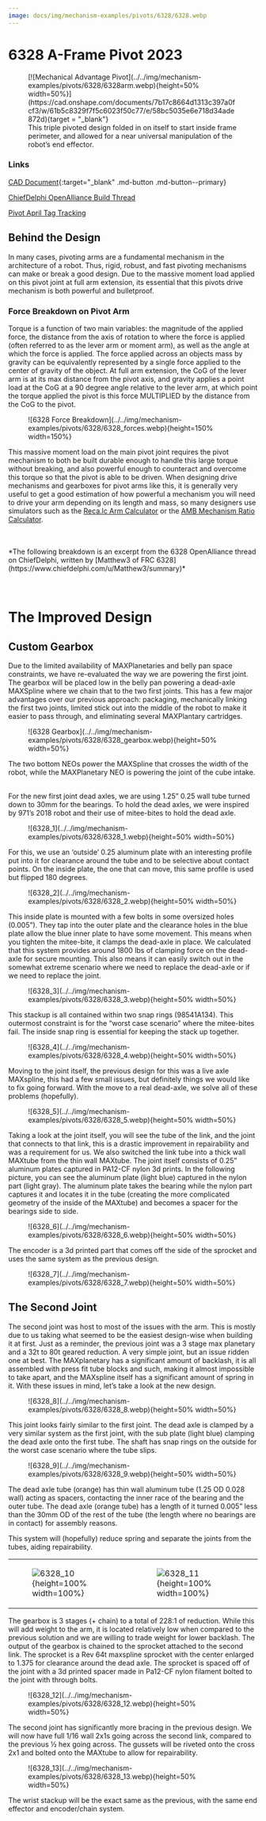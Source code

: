 ```yaml
---
image: docs/img/mechanism-examples/pivots/6328/6328.webp
---
```


<style>

td, th , table{
   border: none!important;
}

td{
  text-align: left !important;
  vertical-align: middle !important;
}

table tr:hover{
    background-color: transparent !important;
}

span{
  text-align: center !important;
}

</style>

# 6328 A-Frame Pivot 2023

<figure markdown="span">
[![Mechanical Advantage Pivot](../../img/mechanism-examples/pivots/6328/6328arm.webp){height=50% width=50%}](https://cad.onshape.com/documents/7b17c8664d1313c397a0fcf3/w/61b5c8329f7f5c6023f50c77/e/58bc5035e6e718d34ade872d){target = "_blank"}
<figcaption>This triple pivoted design folded in on itself to start inside frame perimeter, and allowed for a near universal manipulation of the robot’s end effector.</figcaption>
</figure>

### Links

[CAD Document](https://cad.onshape.com/documents/7b17c8664d1313c397a0fcf3/w/61b5c8329f7f5c6023f50c77/e/58bc5035e6e718d34ade872d "CAD Document Link"){:target="_blank" .md-button .md-button--primary}

[ChiefDelphi OpenAlliance Build Thread](https://www.chiefdelphi.com/t/frc-6328-mechanical-advantage-2023-build-thread/420691 "ChiefDelphi OpenAlliance Build Thread")

[Pivot April Tag Tracking](https://youtu.be/XA15Qq2CXY0 "6328 Pivot April Tag Tracking")

## Behind the Design

In many cases, pivoting arms are a fundamental mechanism in the architecture of a robot. Thus, rigid, robust, and fast pivoting mechanisms can make or break a good design. Due to the massive moment load applied on this pivot joint at full arm extension, its essential that this pivots drive mechanism is both powerful and bulletproof.

### Force Breakdown on Pivot Arm

<span style="text-align: center">Torque is a function of two main variables: the magnitude of the applied force, the distance from the axis of rotation to where the force is applied (often referred to as the lever arm or moment arm), as well as the angle at which the force is applied. The force applied across an objects mass by gravity can be equivalently represented by a single force applied to the center of gravity of the object. At full arm extension, the CoG of the lever arm is at its max distance from the pivot axis, and gravity applies a point load at the CoG at a 90 degree angle relative to the lever arm, at which point the torque applied the pivot is this force MULTIPLIED by the distance from the CoG to the pivot.</span>

<figure markdown="span">![6328 Force Breakdown](../../img/mechanism-examples/pivots/6328/6328_forces.webp){height=150% width=150%}
</figure>

<span style="text-align: center">This massive moment load on the main pivot joint requires the pivot mechanism to both be built durable enough to handle this large torque without breaking, and also powerful enough to counteract and overcome this torque so that the pivot is able to be driven. When designing drive mechanisms and gearboxes for pivot arms like this, it is generally very useful to get a good estimation of how powerful a mechanism you will need to drive your arm depending on its length and mass, so many designers use simulators such as the [Reca.lc Arm Calculator](https://www.reca.lc/arm) or the [AMB Mechanism Ratio Calculator](https://ambcalc.com/mechanism?=).</span>

<span>
<br>
<br>
*The following breakdown is an excerpt from the 6328 OpenAlliance thread on ChiefDelphi, written by [Matthew3 of FRC 6328](https://www.chiefdelphi.com/u/Matthew3/summary)*
<br>
<br>
<br>
</span>

# **The Improved Design**

## Custom Gearbox

Due to the limited availability of MAXPlanetaries and belly pan space constraints, we have re-evaluated the way we are powering the first joint. The gearbox will be placed low in the belly pan powering a dead-axle MAXSpline where we chain that to the two first joints. This has a few major advantages over our previous approach: packaging, mechanically linking the first two joints, limited stick out into the middle of the robot to make it easier to pass through, and eliminating several MAXPlantary cartridges.

<figure markdown="span">![6328 Gearbox](../../img/mechanism-examples/pivots/6328/6328_gearbox.webp){height=50% width=50%}</figure>

The two bottom NEOs power the MAXSpline that crosses the width of the robot, while the MAXPlanetary NEO is powering the joint of the cube intake.

<br>
For the new first joint dead axles, we are using 1.25” 0.25 wall tube turned down to 30mm for the bearings. To hold the dead axles, we were inspired by 971’s 2018 robot and their use of mitee-bites to hold the dead axle.

<figure markdown="span">![6328_1](../../img/mechanism-examples/pivots/6328/6328_1.webp){height=50% width=50%}
</figure>

For this, we use an ‘outside’ 0.25 aluminum plate with an interesting profile put into it for clearance around the tube and to be selective about contact points. On the inside plate, the one that can move, this same profile is used but flipped 180 degrees.

<figure markdown="span">![6328_2](../../img/mechanism-examples/pivots/6328/6328_2.webp){height=50% width=50%}
</figure>

This inside plate is mounted with a few bolts in some oversized holes (0.005”). They tap into the outer plate and the clearance holes in the blue plate allow the blue inner plate to have some movement. This means when you tighten the mitee-bite, it clamps the dead-axle in place. We calculated that this system provides around 1800 lbs of clamping force on the dead-axle for secure mounting. This also means it can easily switch out in the somewhat extreme scenario where we need to replace the dead-axle or if we need to replace the joint.

<figure markdown="span">![6328_3](../../img/mechanism-examples/pivots/6328/6328_3.webp){height=50% width=50%}
</figure>

This stackup is all contained within two snap rings (98541A134). This outermost constraint is for the “worst case scenario” where the mitee-bites fail. The inside snap ring is essential for keeping the stack up together.

<figure markdown="span">![6328_4](../../img/mechanism-examples/pivots/6328/6328_4.webp){height=50% width=50%}
</figure>

Moving to the joint itself, the previous design for this was a live axle MAXspline, this had a few small issues, but definitely things we would like to fix going forward. With the move to a real dead-axle, we solve all of these problems (hopefully).

<figure markdown="span">![6328_5](../../img/mechanism-examples/pivots/6328/6328_5.webp){height=50% width=50%}
</figure>

Taking a look at the joint itself, you will see the tube of the link, and the joint that connects to that link, this is a drastic improvement in repairability and was a requirement for us. We also switched the link tube into a thick wall MAXtube from the thin wall MAXtube. The joint itself consists of 0.25” aluminum plates captured in PA12-CF nylon 3d prints. In the following picture, you can see the aluminum plate (light blue) captured in the nylon part (light gray). The aluminum plate takes the bearing while the nylon part captures it and locates it in the tube (creating the more complicated geometry of the inside of the MAXtube) and becomes a spacer for the bearings side to side.

<figure markdown="span">![6328_6](../../img/mechanism-examples/pivots/6328/6328_6.webp){height=50% width=50%}
</figure>

The encoder is a 3d printed part that comes off the side of the sprocket and uses the same system as the previous design.

<figure markdown="span">![6328_7](../../img/mechanism-examples/pivots/6328/6328_7.webp){height=50% width=50%}
</figure>

## The Second Joint

The second joint was host to most of the issues with the arm. This is mostly due to us taking what seemed to be the easiest design-wise when building it at first. Just as a reminder, the previous joint was a 3 stage max planetary and a 32t to 80t geared reduction. A very simple joint, but an issue ridden one at best. The MAXplanetary has a significant amount of backlash, it is all assembled with press fit tube blocks and such, making it almost impossible to take apart, and the MAXspline itself has a significant amount of spring in it. With these issues in mind, let’s take a look at the new design.

<figure markdown="span">![6328_8](../../img/mechanism-examples/pivots/6328/6328_8.webp){height=50% width=50%}
</figure>

This joint looks fairly similar to the first joint. The dead axle is clamped by a very similar system as the first joint, with the sub plate (light blue) clamping the dead axle onto the first tube. The shaft has snap rings on the outside for the worst case scenario where the tube slips.

<figure markdown="span">![6328_9](../../img/mechanism-examples/pivots/6328/6328_9.webp){height=50% width=50%}
</figure>

The dead axle tube (orange) has thin wall aluminum tube (1.25 OD 0.028 wall) acting as spacers, contacting the inner race of the bearing and the outer tube. The dead axle (orange tube) has a length of it turned 0.005” less than the 30mm OD of the rest of the tube (the length where no bearings are in contact) for assembly reasons.

This system will (hopefully) reduce spring and separate the joints from the tubes, aiding repairability.

|||
|:-:|:-:|
|<figure markdown="span">![6328_10](../../img/mechanism-examples/pivots/6328/6328_10.webp){height=100% width=100%}</figure>|<figure markdown="span">![6328_11](../../img/mechanism-examples/pivots/6328/6328_11.webp){height=100% width=100%}</figure>|

The gearbox is 3 stages (+ chain) to a total of 228:1 of reduction. While this will add weight to the arm, it is located relatively low when compared to the previous solution and we are willing to trade weight for lower backlash. The output of the gearbox is chained to the sprocket attached to the second link. The sprocket is a Rev 64t maxspline sprocket with the center enlarged to 1.375 for clearance around the dead axle. The sprocket is spaced off of the joint with a 3d printed spacer made in Pa12-CF nylon filament bolted to the joint with through bolts.

<figure markdown="span">![6328_12](../../img/mechanism-examples/pivots/6328/6328_12.webp){height=50% width=50%}
</figure>

The second joint has significantly more bracing in the previous design. We will now have full 1/16 wall 2x1s going across the second link, compared to the previous ½ hex going across. The gussets will be riveted onto the cross 2x1 and bolted onto the MAXtube to allow for repairability.

<figure markdown="span">![6328_13](../../img/mechanism-examples/pivots/6328/6328_13.webp){height=50% width=50%}
</figure>

The wrist stackup will be the exact same as the previous, with the same end effector and encoder/chain system.

<br>
